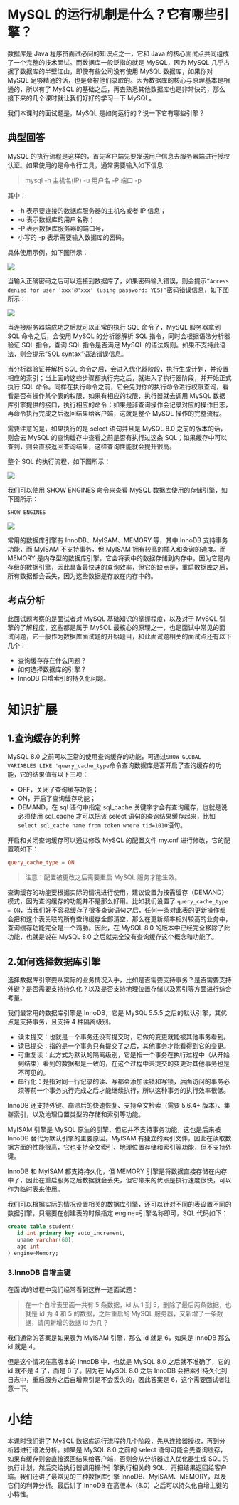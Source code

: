 # MySQL 的运行机制是什么？它有哪些引擎？

数据库是 Java 程序员面试必问的知识点之一，它和 Java 的核心面试点共同组成了一个完整的技术面试。而数据库一般泛指的就是 MySQL，因为 MySQL 几乎占据了数据库的半壁江山，即使有些公司没有使用 MySQL 数据库，如果你对 MySQL 足够精通的话，也是会被他们录取的。因为数据库的核心与原理基本是相通的，所以有了 MySQL 的基础之后，再去熟悉其他数据库也是非常快的，那么接下来的几个课时就让我们好好的学习一下 MySQL。

我们本课时的面试题是，MySQL 是如何运行的？说一下它有哪些引擎？

## 典型回答

MySQL 的执行流程是这样的，首先客户端先要发送用户信息去服务器端进行授权认证。如果使用的是命令行工具，通常需要输入如下信息：

> mysql -h 主机名(IP) -u 用户名 -P 端口 -p

其中：

* -h 表示要连接的数据库服务器的主机名或者 IP 信息；
* -u 表示数据库的用户名称；
* -P 表示数据库服务器的端口号，
* 小写的 -p 表示需要输入数据库的密码。

具体使用示例，如下图所示：

![](https://gitee.com/krislin_zhao/IMGcloud/raw/master/img/20200614151032.png)

当输入正确密码之后可以连接到数据库了，如果密码输入错误，则会提示`“Access denied for user 'xxx'@'xxx' (using password: YES)”`密码错误信息，如下图所示：

![](https://gitee.com/krislin_zhao/IMGcloud/raw/master/img/20200614151107.png)

当连接服务器端成功之后就可以正常的执行 SQL 命令了，MySQL 服务器拿到 SQL 命令之后，会使用 MySQL 的分析器解析 SQL 指令，同时会根据语法分析器验证 SQL 指令，查询 SQL 指令是否满足 MySQL 的语法规则。如果不支持此语法，则会提示“SQL syntax”语法错误信息。

当分析器验证并解析 SQL 命令之后，会进入优化器阶段，执行生成计划，并设置相应的索引；当上面的这些步骤都执行完之后，就进入了执行器阶段，并开始正式执行 SQL 命令。同样在执行命令之前，它会先对你的执行命令进行权限查询，看看是否有操作某个表的权限，如果有相应的权限，执行器就去调用 MySQL 数据库引擎提供的接口，执行相应的命令；如果是非查询操作会记录对应的操作日志，再命令执行完成之后返回结果给客户端，这就是整个 MySQL 操作的完整流程。

需要注意的是，如果执行的是 select 语句并且是 MySQL 8.0 之前的版本的话，则会去 MySQL 的查询缓存中查看之前是否有执行过这条 SQL；如果缓存中可以查到，则会直接返回查询结果，这样查询性能就会提升很高。

整个 SQL 的执行流程，如下图所示：

![](https://gitee.com/krislin_zhao/IMGcloud/raw/master/img/20200614151300.png)

我们可以使用 SHOW ENGINES 命令来查看 MySQL 数据库使用的存储引擎，如下图所示：

```sql
SHOW ENGINES
```

![](https://gitee.com/krislin_zhao/IMGcloud/raw/master/img/20200614151407.png)

常用的数据库引擎有 InnoDB、MyISAM、MEMORY 等，其中 InnoDB 支持事务功能，而 MyISAM 不支持事务，但 MyISAM 拥有较高的插入和查询的速度。而 MEMORY 是内存型的数据库引擎，它会将表中的数据存储到内存中，因为它是内存级的数据引擎，因此具备最快速的查询效率，但它的缺点是，重启数据库之后，所有数据都会丢失，因为这些数据是存放在内存中的。

## 考点分析

此面试题考察的是面试者对 MySQL 基础知识的掌握程度，以及对于 MySQL 引擎的了解程度，这些都是属于 MySQL 最核心的原理之一，也是面试中常见的面试问题，它一般作为数据库面试题的开始题目，和此面试题相关的面试点还有以下几个：

* 查询缓存存在什么问题？
* 如何选择数据库的引擎？
* InnoDB 自增索引的持久化问题。

# 知识扩展

## 1.查询缓存的利弊
MySQL 8.0 之前可以正常的使用查询缓存的功能，可通过`SHOW GLOBAL VARIABLES LIKE 'query_cache_type`命令查询数据库是否开启了查询缓存的功能，它的结果值有以下三项：

* OFF，关闭了查询缓存功能；
* ON，开启了查询缓存功能；
* DEMAND，在 sql 语句中指定 sql_cache 关键字才会有查询缓存，也就是说必须使用 sql_cache 才可以把该 select 语句的查询结果缓存起来，比如`select sql_cache name from token where tid=1010`语句。

开启和关闭查询缓存可以通过修改 MySQL 的配置文件 my.cnf 进行修改，它的配置项如下：

```cnf
query_cache_type = ON
```

> 注意：配置被更改之后需要重启 MySQL 服务才能生效。

查询缓存的功能要根据实际的情况进行使用，建议设置为按需缓存（DEMAND）模式，因为查询缓存的功能并不是那么好用。比如我们设置了 `query_cache_type = ON`，当我们好不容易缓存了很多查询语句之后，任何一条对此表的更新操作都会把和这个表关联的所有查询缓存全部清空，那么在更新频率相对较高的业务中，查询缓存功能完全是一个鸡肋。因此，在 MySQL 8.0 的版本中已经完全移除了此功能，也就是说在 MySQL 8.0 之后就完全没有查询缓存这个概念和功能了。

## 2.如何选择数据库引擎
选择数据库引擎要从实际的业务情况入手，比如是否需要支持事务？是否需要支持外键？是否需要支持持久化？以及是否支持地理位置存储以及索引等方面进行综合考量。

我们最常用的数据库引擎是 InnoDB，它是 MySQL 5.5.5 之后的默认引擎，其优点是支持事务，且支持 4 种隔离级别。

* 读未提交：也就是一个事务还没有提交时，它做的变更就能被其他事务看到。
* 读已提交：指的是一个事务只有提交了之后，其他事务才能看得到它的变更。
* 可重复读：此方式为默认的隔离级别，它是指一个事务在执行过程中（从开始到结束）看到的数据都是一致的，在这个过程中未提交的变更对其他事务也是不可见的。
* 串行化：是指对同一行记录的读、写都会添加读锁和写锁，后面访问的事务必须等前一个事务执行完成之后才能继续执行，所以这种事务的执行效率很低。

InnoDB 还支持外键、崩溃后的快速恢复、支持全文检索（需要 5.6.4+ 版本）、集群索引，以及地理位置类型的存储和索引等功能。

MyISAM 引擎是 MySQL 原生的引擎，但它并不支持事务功能，这也是后来被 InnoDB 替代为默认引擎的主要原因。MyISAM 有独立的索引文件，因此在读取数据方面的性能很高，它也支持全文索引、地理位置存储和索引等功能，但不支持外键。

InnoDB 和 MyISAM 都支持持久化，但 MEMORY 引擎是将数据直接存储在内存中了，因此在重启服务之后数据就会丢失，但它带来的优点是执行速度很快，可以作为临时表来使用。

我们可以根据实际的情况设置相关的数据库引擎，还可以针对不同的表设置不同的数据引擎，只需要在创建表的时候指定 engine=引擎名称即可，SQL 代码如下：

```sql
create table student(
   id int primary key auto_increment,
   uname varchar(60),
   age int
) engine=Memory;
```

### 3.InnoDB 自增主键
在面试的过程中我们经常看到这样一道面试题：

> 在一个自增表里面一共有 5 条数据，id 从 1 到 5，删除了最后两条数据，也就是 id 为 4 和 5 的数据，之后重启的 MySQL 服务器，又新增了一条数据，请问新增的数据 id 为几？

我们通常的答案是如果表为 MyISAM 引擎，那么 id 就是 6，如果是 InnoDB 那么 id 就是 4。

但是这个情况在高版本的 InnoDB 中，也就是 MySQL 8.0 之后就不准确了，它的 id 就不是 4 了，而是 6 了。因为在 MySQL 8.0 之后 InnoDB 会把索引持久化到日志中，重启服务之后自增索引是不会丢失的，因此答案是 6，这个需要面试者注意一下。

# 小结
本课时我们讲了 MySQL 数据库运行流程的几个阶段，先从连接器授权，再到分析器进行语法分析。如果是 MySQL 8.0 之前的 select 语句可能会先查询缓存，如果有缓存则会直接返回结果给客户端，否则会从分析器进入优化器生成 SQL 的执行计划，然后交给执行器调用操作引擎执行相关的 SQL，再把结果返回给客户端。我们还讲了最常见的三种数据库引擎 InnoDB、MyISAM、MEMORY，以及它们的利弊分析。最后讲了 InnoDB 在高版本（8.0）之后可以持久化自增主键的小特性。